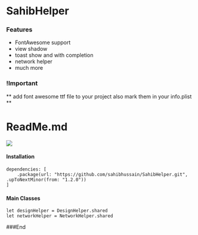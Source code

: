 # SahibHelper

### Features

- FontAwesome support
- view shadow
- toast show and with completion
- network helper
- much more

### !Important

** add font awesome ttf file to your project also mark them in your info.plist **

# ReadMe.md

![](https://img.shields.io/github/v/tag/sahibhussain/SahibHelper?style=for-the-badge)

#### Installation

    dependencies: [
        .package(url: "https://github.com/sahibhussain/SahibHelper.git", .upToNextMinor(from: "1.2.0"))
    ]

#### Main Classes

    
    let designHelper = DesignHelper.shared
    let networkHelper = NetworkHelper.shared
    
###End
